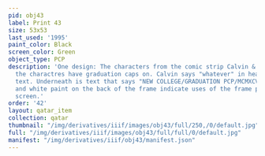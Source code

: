 ```yaml
---
pid: obj43
label: Print 43
size: 53x53
last_used: '1995'
paint_color: Black
screen_color: Green
object_type: PCP
description: 'One design: The characters from the comic strip Calvin & Hobbes, where
  the charactres have graduation caps on. Calvin says "whatever" in heavily stylized
  text. Underneath is text that says "NEW COLLEGE/GRADUATION PCP/MCMXCV". Red, orange,
  and white paint on the back of the frame indicate uses of the frame prior to this
  screen.'
order: '42'
layout: qatar_item
collection: qatar
thumbnail: "/img/derivatives/iiif/images/obj43/full/250,/0/default.jpg"
full: "/img/derivatives/iiif/images/obj43/full/full/0/default.jpg"
manifest: "/img/derivatives/iiif/obj43/manifest.json"
---
```

